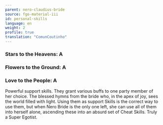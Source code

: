 ```yaml
---
parent: nero-claudius-bride
source: fgo-material-iii
id: personal-skills
language: en
weight: 2
profile: true
translation: "ComunCoutinho"
---
```


### Stars to the Heavens: A
### Flowers to the Ground: A
### Love to the People: A

Powerful support skills. They grant various buffs to one party member of her choice.
The blessed hymns from the bride who, in the apex of joy, sees the world filled with light.
Using them as support Skills is the correct way to use them, but when Nero Bride is the only one left, she can use all of them into herself alone, ascending these into an absurd set of Cheat Skills. Truly a Super Egotist.
